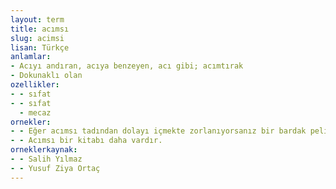 ```yaml
---
layout: term
title: acımsı
slug: acimsi
lisan: Türkçe
anlamlar:
- Acıyı andıran, acıya benzeyen, acı gibi; acımtırak
- Dokunaklı olan
ozellikler:
- - sıfat
- - sıfat
  - mecaz
ornekler:
- - Eğer acımsı tadından dolayı içmekte zorlanıyorsanız bir bardak pelin otu çayınıza bir iki tatlı kaşığı bal ilave ederek karıştırınız.
- - Acımsı bir kitabı daha vardır.
orneklerkaynak:
- - Salih Yılmaz
- - Yusuf Ziya Ortaç
---
```

